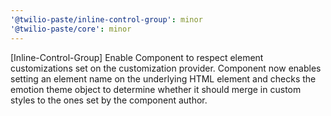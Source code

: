 ```yaml
---
'@twilio-paste/inline-control-group': minor
'@twilio-paste/core': minor
---
```


[Inline-Control-Group] Enable Component to respect element customizations set on the customization provider. Component now enables setting an element name on the underlying HTML element and checks the emotion theme object to determine whether it should merge in custom styles to the ones set by the component author.
